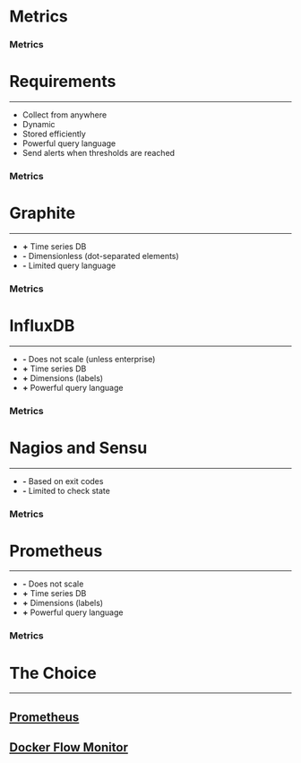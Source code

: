 # Metrics


<!-- .slide: data-background="img/dimensions-pull-push.png" data-background-size="contain" -->


### Metrics

# Requirements

---

* Collect from anywhere
* Dynamic
* Stored efficiently
* Powerful query language
* Send alerts when thresholds are reached


### Metrics

# Graphite

---

* **+** Time series DB
* **-** Dimensionless (dot-separated elements)
* **-** Limited query language


### Metrics

# InfluxDB

---

* **-** Does not scale (unless enterprise)
* **+** Time series DB
* **+** Dimensions (labels)
* **+** Powerful query language


### Metrics

# Nagios and Sensu

---

* **-** Based on exit codes
* **-** Limited to check state


### Metrics

# Prometheus

---

* **-** Does not scale
* **+** Time series DB
* **+** Dimensions (labels)
* **+** Powerful query language


### Metrics

# The Choice

---

## [Prometheus](https://prometheus.io/)
## [Docker Flow Monitor](http://monitor.dockerflow.com/)
